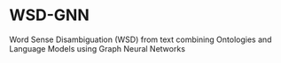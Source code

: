 # WSD-GNN
Word Sense Disambiguation (WSD) from text combining Ontologies and Language Models using Graph Neural Networks
